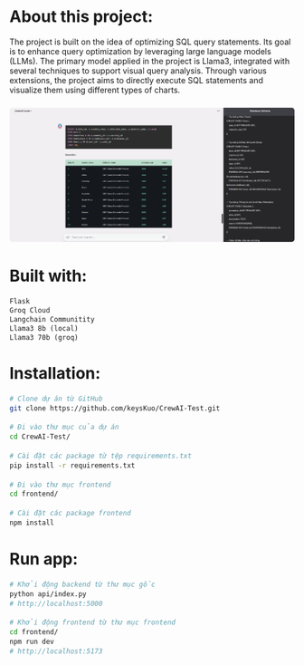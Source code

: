 


# About this project:

The project is built on the idea of optimizing SQL query statements. Its goal is to enhance query optimization by leveraging large language models (LLMs). The primary model applied in the project is Llama3, integrated with several techniques to support visual query analysis. Through various extensions, the project aims to directly execute SQL statements and visualize them using different types of charts.

<h3 align="center">
    <img width="700" style="border-radius:5px;" alt="screenshot" src="frontend/public/llama-local.png">
</h3>

# Built with:
    Flask
    Groq Cloud
    Langchain Communitity
    Llama3 8b (local)
    Llama3 70b (groq)

# Installation:

```bash
# Clone dự án từ GitHub
git clone https://github.com/keysKuo/CrewAI-Test.git

# Đi vào thư mục của dự án
cd CrewAI-Test/

# Cài đặt các package từ tệp requirements.txt
pip install -r requirements.txt

# Đi vào thư mục frontend
cd frontend/

# Cài đặt các package frontend
npm install
```

# Run app:

```bash
# Khởi động backend từ thư mục gốc
python api/index.py 
# http://localhost:5000

# Khởi động frontend từ thư mục frontend
cd frontend/
npm run dev 
# http://localhost:5173
```
